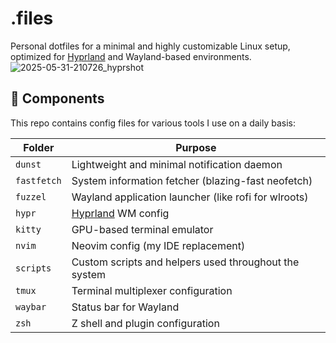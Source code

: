 # .files

Personal dotfiles for a minimal and highly customizable Linux setup, optimized for [Hyprland](https://github.com/hyprwm/Hyprland) and Wayland-based environments.
<br>
![2025-05-31-210726_hyprshot](https://github.com/user-attachments/assets/e1b548ef-a126-4797-b5f1-90ad874f99d0)

## 🧩 Components

This repo contains config files for various tools I use on a daily basis:

| Folder      | Purpose                                                  |
| ----------- | -------------------------------------------------------- |
| `dunst`     | Lightweight and minimal notification daemon              |
| `fastfetch` | System information fetcher (blazing-fast neofetch)       |
| `fuzzel`    | Wayland application launcher (like rofi for wlroots)     |
| `hypr`      | [Hyprland](https://github.com/hyprwm/Hyprland) WM config |
| `kitty`     | GPU-based terminal emulator                              |
| `nvim`      | Neovim config (my IDE replacement)                       |
| `scripts`   | Custom scripts and helpers used throughout the system    |
| `tmux`      | Terminal multiplexer configuration                       |
| `waybar`    | Status bar for Wayland                                   |
| `zsh`       | Z shell and plugin configuration                         |
